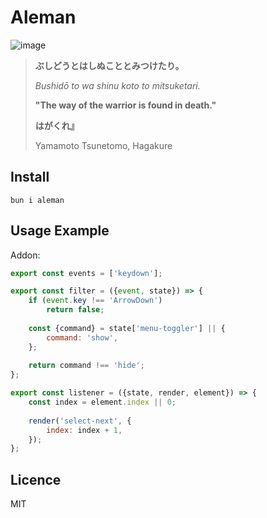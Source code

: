 # Aleman

![image](https://github.com/user-attachments/assets/32b3499d-1490-43d3-bdd1-84d646432c82)

> **ぶしどうとはしぬこととみつけたり。**
>
> *Bushidō to wa shinu koto to mitsuketari.*
>
> **"The way of the warrior is found in death."**
>
> **はがくれ』**
>
> Yamamoto Tsunetomo, Hagakure

## Install

```
bun i aleman
```

## Usage Example

Addon:

```js
export const events = ['keydown'];

export const filter = ({event, state}) => {
    if (event.key !== 'ArrowDown')
        return false;
    
    const {command} = state['menu-toggler'] || {
        command: 'show',
    };
    
    return command !== 'hide';
};

export const listener = ({state, render, element}) => {
    const index = element.index || 0;
    
    render('select-next', {
        index: index + 1,
    });
};
```

## Licence

MIT

